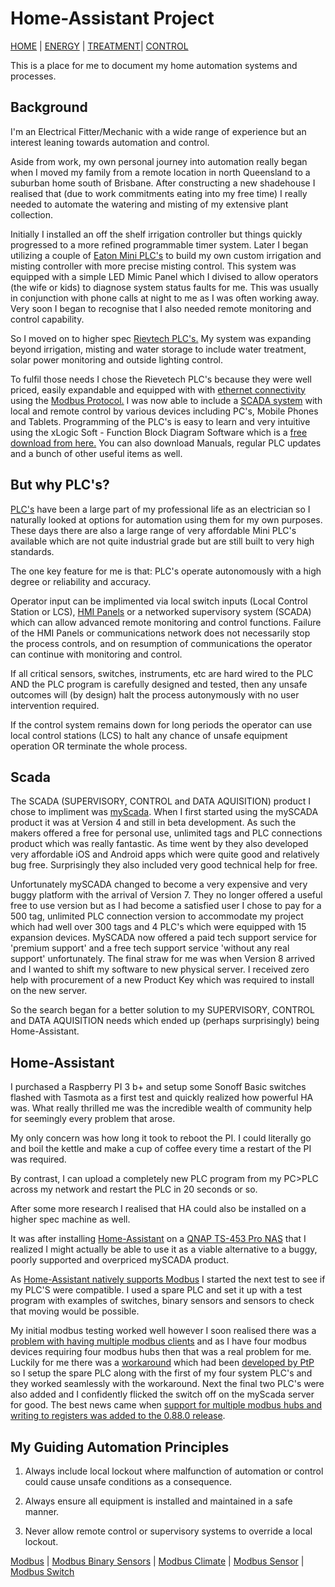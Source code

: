 # Home-Assistant Project

[HOME](https://github.com/wellsy57/Home-Assistant-Project/blob/master/files/LIGHTSYS.md) | [ENERGY](https://github.com/wellsy57/Home-Assistant-Project/blob/master/files/ENERGY.md) | [TREATMENT](https://github.com/wellsy57/Home-Assistant-Project/blob/master/files/TREATMENT.md)| [CONTROL](https://github.com/wellsy57/Home-Assistant-Project/blob/master/files/CONTROL.md)

This is a place for me to document my home automation systems and processes.

## Background

I'm an Electrical Fitter/Mechanic with a wide range of experience but an interest leaning towards automation and control. 

Aside from work, my own personal journey into automation really began when I moved my family from a remote location in north Queensland to a suburban home south of Brisbane. After constructing a new shadehouse I realised that (due to work commitments eating into my free time) I really needed to automate the watering and misting of my extensive plant collection. 

Initially I installed an off the shelf irrigation controller but things quickly progressed to a more refined programmable timer system. Later I began utilizing a couple of [Eaton Mini PLC's](https://www.eaton.com/SEAsia/ProductsSolutions/Electrical/ProductsServices/AutomationControl/Automation/ModularProgrammableLogicControllers/index.htm) to build my own custom irrigation and misting controller with more precise misting control. This system was equipped with a simple LED Mimic Panel which I divised to allow operators (the wife or kids) to diagnose system status faults for me. This was usually in conjunction with phone calls at night to me as I was often working away. Very soon I began to recognise that I also needed remote monitoring and control capability.

So I moved on to higher spec [Rievtech PLC's.](https://www.rievtech.com) My system was expanding beyond irrigation, misting and water storage to include water treatment, solar power monitoring and outside lighting control.

To fulfil those needs I chose the Rievetech PLC's because they were well priced, easily expandable and equipped with with [ethernet connectivity](https://en.wikipedia.org/wiki/Ethernet) using the [Modbus Protocol.](https://en.wikipedia.org/wiki/Modbus) I was now able to include a [SCADA system](https://en.wikipedia.org/wiki/SCADA) with local and remote control by various devices including PC's, Mobile Phones and Tablets. Programming of the PLC's is easy to learn and very intuitive using the xLogic Soft - Function Block Diagram Software which is a [free download from here.](https://www.rievtech.com/download.html) You can also download Manuals, regular PLC updates and a bunch of other useful items as well.

## But why PLC's?

[PLC's](https://en.wikipedia.org/wiki/Programmable_logic_controller) have been a large part of my professional life as an electrician so I naturally looked at options for automation using them for my own purposes. These days there are also a large range of very affordable Mini PLC's available which are not quite industrial grade but are still built to very high standards.

The one key feature for me is that: PLC's operate autonomously with a high degree or reliability and accuracy. 

Operator input can be implimented via local switch inputs (Local Control Station or LCS), [HMI Panels](https://en.wikipedia.org/wiki/User_interface) or a networked supervisory system (SCADA) which can allow advanced remote monitoring and control functions. Failure of the HMI Panels or communications network does not necessarily stop the process controls, and on resumption of communications the operator can continue with monitoring and control. 

If all critical sensors, switches, instruments, etc are hard wired to the PLC AND the PLC program is carefully designed and tested, then any unsafe outcomes will (by design) halt the process autonymously with no user intervention required. 

If the control system remains down for long periods the operator can use local control stations (LCS) to halt any chance of unsafe equipment operation OR terminate the whole process.

## Scada

The SCADA (SUPERVISORY, CONTROL and DATA AQUISITION) product I chose to impliment was [myScada](https://www.myscada.org/en/). When I first started using the mySCADA product it was at Version 4 and still in beta development. As such the makers offered a free for personal use, unlimited tags and PLC connections product which was really fantastic. As time went by they also developed very affordable iOS and Android apps which were quite good and relatively bug free. Surprisingly they also included very good technical help for free.

Unfortunately mySCADA changed to become a very expensive and very buggy platform with the arrival of Version 7. They no longer offered a useful free to use version but as I had become a satisfied user I chose to pay for a 500 tag, unlimited PLC connection version to accommodate my project which had well over 300 tags and 4 PLC's which were equipped with 15 expansion devices. MySCADA now offered a paid tech support service for 'premium support' and a free tech support service 'without any real support' unfortunately. The final straw for me was when Version 8 arrived and I wanted to shift my software to new physical server. I received zero help with procurement of a new Product Key which was required to install on the new server.

So the search began for a better solution to my SUPERVISORY, CONTROL and DATA AQUISITION needs which ended up (perhaps surprisingly) being Home-Assistant.

## Home-Assistant

I purchased a Raspberry PI 3 b+ and setup some Sonoff Basic switches flashed with Tasmota as a first test and quickly realized how powerful HA was. What really thrilled me was the incredible wealth of community help for seemingly every problem that arose.

My only concern was how long it took to reboot the PI. I could literally go and boil the kettle and make a cup of coffee every time a restart of the PI was required.

By contrast, I can upload a completely new PLC program from my PC>PLC across my network and restart the PLC in 20 seconds or so.

After some more research I realised that HA could also be installed on a higher spec machine as well.

It was after installing [Home-Assistant](https://www.home-assistant.io/) on a [QNAP TS-453 Pro NAS](https://www.qnap.com/en-au/product/ts-453%20pro) that I realized I might actually be able to use it as a viable alternative to a buggy, poorly supported and overpriced mySCADA product.

As [Home-Assistant natively supports Modbus](https://www.home-assistant.io/components/modbus/) I started the next test to see if my PLC'S were compatible. I used a spare PLC and set it up with a test program with examples of switches, binary sensors and sensors to check that moving would be possible.

My initial modbus testing worked well however I soon realised there was a [problem with having multiple modbus clients](https://community.home-assistant.io/t/ability-to-add-multiple-modbus-hubs/16365) and as I have four modbus devices requiring four modbus hubs then that was a real problem for me. Luckily for me there was a [workaround](https://community.home-assistant.io/t/multiple-tcp-modbus-slaves/99210/2) which had been [developed by PtP](https://community.home-assistant.io/u/PtP) so I setup the spare PLC along with the first of my four system PLC's and they worked seamlessly with the workaround. Next the final two PLC's were also added and I confidently flicked the switch off on the myScada server for good. The best news came when [support for multiple modbus hubs and writing to registers was added to the 0.88.0 release](https://github.com/home-assistant/home-assistant/pull/21238).  

## My Guiding Automation Principles

1. Always include local lockout where malfunction of automation or control could cause unsafe conditions as a consequence.

2. Always ensure all equipment is installed and maintained in a safe manner.

3. Never allow remote control or supervisory systems to override a local lockout.


[Modbus](https://www.home-assistant.io/components/modbus/) | [Modbus Binary Sensors](https://www.home-assistant.io/components/binary_sensor.modbus/) | [Modbus Climate](https://www.home-assistant.io/components/climate.modbus/) | [Modbus Sensor](https://www.home-assistant.io/components/sensor.modbus/) | [Modbus Switch](https://www.home-assistant.io/components/switch.modbus/)
